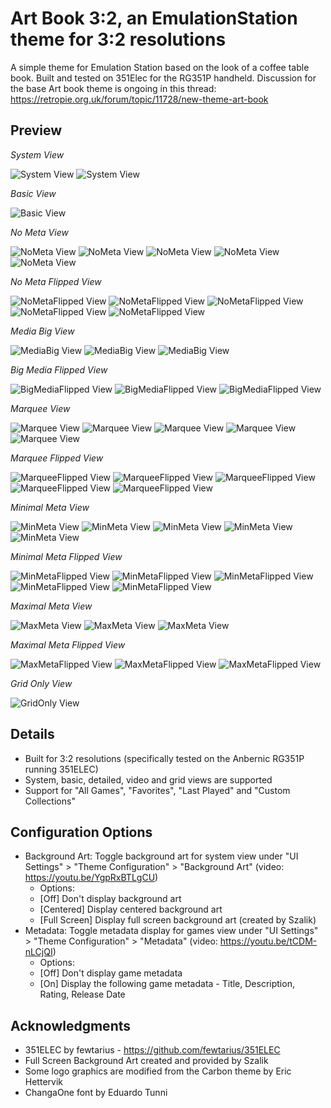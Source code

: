 # Art Book 3:2, an EmulationStation theme for 3:2 resolutions
A simple theme for Emulation Station based on the look of a coffee table book.  Built and tested on 351Elec for the RG351P handheld.  Discussion for the base Art book theme is ongoing in this thread: https://retropie.org.uk/forum/topic/11728/new-theme-art-book


## Preview

*System View*

![System View](https://i.imgur.com/1RGfbBP.png)
![System View](https://i.imgur.com/YcAXv22.png)

*Basic View*

![Basic View](https://imgur.com/h0V8eyx.png)

*No Meta View*

![NoMeta View](https://i.imgur.com/4TGkczw.png)
![NoMeta View](https://i.imgur.com/hE9ZkLP.png)
![NoMeta View](https://i.imgur.com/90cCjKX.png)
![NoMeta View](https://i.imgur.com/B4jR3jL.png)
![NoMeta View](https://i.imgur.com/8ausiua.png)

*No Meta Flipped View*

![NoMetaFlipped View](https://i.imgur.com/B7fnJAk.png)
![NoMetaFlipped View](https://i.imgur.com/03mThJs.png)
![NoMetaFlipped View](https://i.imgur.com/UPBn7JN.png)
![NoMetaFlipped View](https://i.imgur.com/SjnEFf4.png)
![NoMetaFlipped View](https://i.imgur.com/0Uo4Ba0.png)

*Media Big View*

![MediaBig View](https://i.imgur.com/eoRnXA0.png)
![MediaBig View](https://i.imgur.com/i1U9zIo.png)
![MediaBig View](https://i.imgur.com/0oQ7Xbh.png)

*Big Media Flipped View*

![BigMediaFlipped View](https://i.imgur.com/xMyBAGJ.png)
![BigMediaFlipped View](https://i.imgur.com/X39vdwf.png)
![BigMediaFlipped View](https://i.imgur.com/P64NoHv.png)

*Marquee View*

![Marquee View](https://i.imgur.com/ymRZDgi.png)
![Marquee View](https://i.imgur.com/Wo5Vu6Z.png)
![Marquee View](https://i.imgur.com/FyYuIq1.png)
![Marquee View](https://i.imgur.com/fiJJSMo.png)
![Marquee View](https://i.imgur.com/ioTIBZH.png)

*Marquee Flipped View*

![MarqueeFlipped View](https://i.imgur.com/Us2IzHl.png)
![MarqueeFlipped View](https://i.imgur.com/RqoDnSM.png)
![MarqueeFlipped View](https://i.imgur.com/9kDVKdb.png)
![MarqueeFlipped View](https://i.imgur.com/GLBvvv6.png)
![MarqueeFlipped View](https://i.imgur.com/wFV5c1Z.png)

*Minimal Meta View*

![MinMeta View](https://i.imgur.com/V5Ay0Jd.png)
![MinMeta View](https://i.imgur.com/qIFom0R.png)
![MinMeta View](https://i.imgur.com/SxsKZxQ.png)
![MinMeta View](https://i.imgur.com/QtkuQip.png)
![MinMeta View](https://i.imgur.com/DGUAOX2.png)

*Minimal Meta Flipped View*

![MinMetaFlipped View](https://i.imgur.com/Y8HuEkG.png)
![MinMetaFlipped View](https://i.imgur.com/i1eOlWK.png)
![MinMetaFlipped View](https://i.imgur.com/PJdl2Wr.png)
![MinMetaFlipped View](https://i.imgur.com/z4QiCap.png)
![MinMetaFlipped View](https://i.imgur.com/iXgOmW0.png)

*Maximal Meta View*

![MaxMeta View](https://i.imgur.com/CgfVZkz.png)
![MaxMeta View](https://i.imgur.com/FucGqWS.png)
![MaxMeta View](https://i.imgur.com/3o8tsGn.png)

*Maximal Meta Flipped View*

![MaxMetaFlipped View](https://i.imgur.com/c109Nbe.png)
![MaxMetaFlipped View](https://i.imgur.com/iueiyFm.png)
![MaxMetaFlipped View](https://i.imgur.com/z5ASVAS.png)

*Grid Only View*

![GridOnly View](https://i.imgur.com/9jWqiau.png)


## Details

- Built for 3:2 resolutions (specifically tested on the Anbernic RG351P running 351ELEC) 
- System, basic, detailed, video and grid views are supported
- Support for "All Games", "Favorites", "Last Played" and "Custom Collections"


## Configuration Options

- Background Art: Toggle background art for system view under "UI Settings" > "Theme Configuration" > "Background Art" (video: https://youtu.be/YgpRxBTLgCU)
  - Options:
  - [Off] Don't display background art
  - [Centered] Display centered background art
  - [Full Screen] Display full screen background art (created by Szalik)
- Metadata: Toggle metadata display for games view under "UI Settings" > "Theme Configuration" > "Metadata" (video: https://youtu.be/tCDM-nLCjQI)
  - Options:
  - [Off] Don't display game metadata
  - [On] Display the following game metadata - Title, Description, Rating, Release Date


## Acknowledgments

- 351ELEC by fewtarius - https://github.com/fewtarius/351ELEC
- Full Screen Background Art created and provided by Szalik
- Some logo graphics are modified from the Carbon theme by Eric Hettervik
- ChangaOne font by Eduardo Tunni
